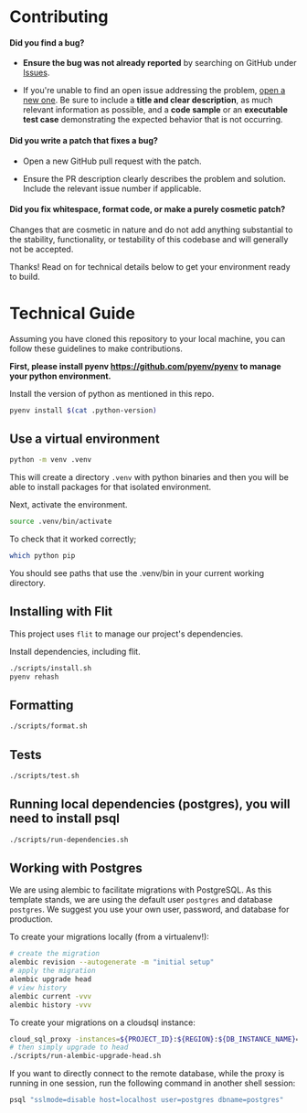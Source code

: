 # Contributing

#### **Did you find a bug?**

- **Ensure the bug was not already reported** by searching on GitHub under [Issues](https://github.com/anthonycorletti/cloudrun-fastapi/issues).

- If you're unable to find an open issue addressing the problem, [open a new one](https://github.com/anthonycorletti/cloudrun-fastapi/issues/new). Be sure to include a **title and clear description**, as much relevant information as possible, and a **code sample** or an **executable test case** demonstrating the expected behavior that is not occurring.

#### **Did you write a patch that fixes a bug?**

- Open a new GitHub pull request with the patch.

- Ensure the PR description clearly describes the problem and solution. Include the relevant issue number if applicable.

#### **Did you fix whitespace, format code, or make a purely cosmetic patch?**

Changes that are cosmetic in nature and do not add anything substantial to the stability, functionality, or testability of this codebase and will generally not be accepted.

Thanks! Read on for technical details below to get your environment ready to build.

# Technical Guide

Assuming you have cloned this repository to your local machine, you can follow these guidelines to make contributions.

**First, please install pyenv https://github.com/pyenv/pyenv to manage your python environment.**

Install the version of python as mentioned in this repo.

```sh
pyenv install $(cat .python-version)
```

## Use a virtual environment

```sh
python -m venv .venv
```

This will create a directory `.venv` with python binaries and then you will be able to install packages for that isolated environment.

Next, activate the environment.

```sh
source .venv/bin/activate
```

To check that it worked correctly;

```sh
which python pip
```

You should see paths that use the .venv/bin in your current working directory.

## Installing with Flit

This project uses `flit` to manage our project's dependencies.

Install dependencies, including flit.

```sh
./scripts/install.sh
pyenv rehash
```

## Formatting

```sh
./scripts/format.sh
```

## Tests

```sh
./scripts/test.sh
```

## Running local dependencies (postgres), you will need to install psql

```sh
./scripts/run-dependencies.sh
```

## Working with Postgres

We are using alembic to facilitate migrations with PostgreSQL. As this template stands, we are using the default user `postgres` and database `postgres`. We suggest you use your own user, password, and database for production.

To create your migrations locally (from a virtualenv!):

```sh
# create the migration
alembic revision --autogenerate -m "initial setup"
# apply the migration
alembic upgrade head
# view history
alembic current -vvv
alembic history -vvv
```

To create your migrations on a cloudsql instance:

```sh
cloud_sql_proxy -instances=${PROJECT_ID}:${REGION}:${DB_INSTANCE_NAME}=tcp:5432 -dir=/tmp/cloudsql
# then simply upgrade to head
./scripts/run-alembic-upgrade-head.sh
```

If you want to directly connect to the remote database, while the proxy is running in one session, run the following command in another shell session:

```sh
psql "sslmode=disable host=localhost user=postgres dbname=postgres"
```
